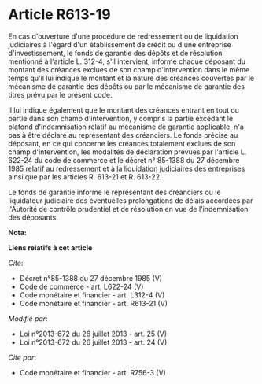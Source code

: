# Article R613-19

En cas d'ouverture d'une procédure de redressement ou de liquidation judiciaires à l'égard d'un établissement de crédit ou
d'une entreprise d'investissement, le fonds de garantie des dépôts et de résolution mentionné à l'article L. 312-4, s'il
intervient, informe chaque déposant du montant des créances exclues de son champ d'intervention dans le même temps qu'il lui
indique le montant et la nature des créances couvertes par le mécanisme de garantie des dépôts ou par le mécanisme de
garantie des titres prévu par le présent code. 

Il lui indique également que le montant des créances entrant en tout ou partie dans son champ d'intervention, y compris la
partie excédant le plafond d'indemnisation relatif au mécanisme de garantie applicable, n'a pas à être déclaré au
représentant des créanciers. Le fonds précise au déposant, en ce qui concerne les créances totalement exclues de son champ
d'intervention, les modalités de déclaration prévues par l'article L. 622-24 du code de commerce et le décret n° 85-1388 du
27 décembre 1985 relatif au redressement et à la liquidation judiciaires des entreprises ainsi que par les articles R. 613-21
et R. 613-22. 

Le fonds de garantie informe le représentant des créanciers ou le liquidateur judiciaire des éventuelles prolongations de
délais accordées par l'Autorité de contrôle prudentiel et de résolution en vue de l'indemnisation des déposants.

**Nota:**



**Liens relatifs à cet article**

_Cite_:

  - Décret n°85-1388 du 27 décembre 1985 (V)
  - Code de commerce - art. L622-24 (V)
  - Code monétaire et financier - art. L312-4 (V)
  - Code monétaire et financier - art. R613-21 (V)

_Modifié par_:

  - Loi n°2013-672 du 26 juillet 2013 - art. 25 (V)
  - Loi n°2013-672 du 26 juillet 2013 - art. 24 (V)

_Cité par_:

  - Code monétaire et financier - art. R756-3 (V)
